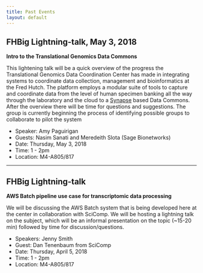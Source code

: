 ```yaml
---
title: Past Events
layout: default
---
```


## FHBig Lightning-talk, May 3, 2018
__Intro to the Translational Genomics Data Commons__

This lightening talk will be a quick overview of the progress the Translational Genomics Data Coordination Center has made in integrating systems to coordinate data collection, management and bioinformatics at the Fred Hutch.  The platform employs a modular suite of tools to capture and coordinate data from the level of human specimen banking all the way through the laboratory and the cloud to a [Synapse](https://www.synapse.org/) based Data Commons. After the overview there will be time for questions and suggestions.  The group is currently beginning the process of identifying possible groups to collaborate to pilot the system

- Speaker: Amy Paguirigan
- Guests: Nasim Sanati and Meredeith Slota (Sage Bionetworks)
- Date: Thursday,  May 3, 2018
- Time: 1 - 2pm
- Location: M4-A805/817
---

## FHBig Lightning-talk
__AWS Batch pipeline use case for transcriptomic data processing__

We will be discussing the AWS Batch system that is being developed here at the center in collaboration with SciComp.  We will be hosting a lightning talk on the subject,  which will be an informal presentation on the topic (~15-20 min) followed by time for discussion/questions.

- Speakers: Jenny Smith 
- Guest: Dan Tenenbaum from SciComp
- Date: Thursday, April 5, 2018
- Time: 1 - 2pm
- Location: M4-A805/817
